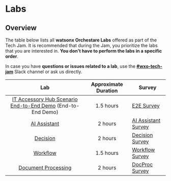# Labs

## Overview

The table below lists all **watsonx Orchestare Labs** offered as part of the Tech Jam. It is recommended that during the Jam, you prioritize the labs that you are interested in. **You don't have to perform the labs in a specific order**.

In case you have **questions or issues related to a lab**, use the **[#wxo-tech-jam](https://ibm.enterprise.slack.com/archives/C08K4TKFHEE)** Slack channel or ask us directly.

| Lab                                                   | Approximate Duration |  Survey |
| :-----------------------------------------------------------: | :------------------: | ------------- |
| [IT Accessory Hub Scenario End-to-End Demo](https://github.com/IBM/wxo-labs/tree/main/IT%20Accessory%20Hub%20Scenario%20End-to-End%20Demo) (End-to-End Demo) |      1.5 hours       |[E2E Survey](https://ibm.biz/wxo-tech-jam-e2e-survey) |
| [AI Assistant](https://github.com/IBM/wxo-labs/tree/main/AI%20Assistant)  |      2 hours        |[AI Assistant Survey](https://ibm.biz/wxo-tech-jam-assistant-survey) |
| [Decision](https://github.com/IBM/wxo-labs/tree/main/Decision)  |      2 hours        |[Decision Survey](https://ibm.biz/wxo-tech-jam-decision-survey) |
| [Workflow](https://github.com/IBM/wxo-labs/tree/main/Workflow)  |      1.5 hours       |[Workflow Survey](https://ibm.biz/wxo-tech-jam-workflow-survey) |
| [Document Processing](https://github.com/IBM/wxo-labs/tree/main/Document%20Processing)  |      2 hours        |[DocProc Survey](https://ibm.biz/wxo-tech-jam-docproc-survey) |
